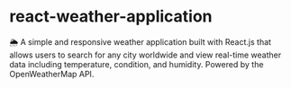 # react-weather-application
🌦️ A simple and responsive weather application built with React.js that allows users to search for any city worldwide and view real-time weather data including temperature, condition, and humidity. Powered by the OpenWeatherMap API.

